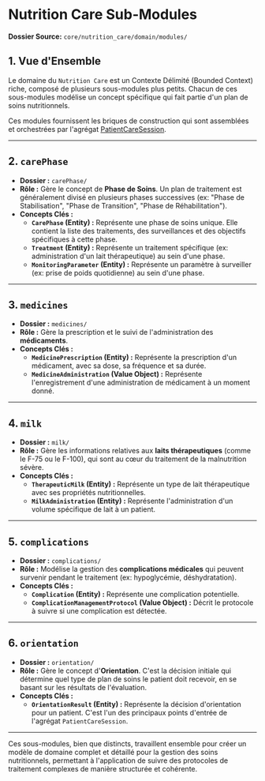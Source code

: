 # Nutrition Care Sub-Modules

**Dossier Source:** `core/nutrition_care/domain/modules/`

## 1. Vue d'Ensemble

Le domaine du `Nutrition Care` est un Contexte Délimité (Bounded Context) riche, composé de plusieurs sous-modules plus petits. Chacun de ces sous-modules modélise un concept spécifique qui fait partie d'un plan de soins nutritionnels.

Ces modules fournissent les briques de construction qui sont assemblées et orchestrées par l'agrégat [PatientCareSession](./aggregates/PatientCareSession.md).

---

## 2. `carePhase`

- **Dossier :** `carePhase/`
- **Rôle :** Gère le concept de **Phase de Soins**. Un plan de traitement est généralement divisé en plusieurs phases successives (ex: "Phase de Stabilisation", "Phase de Transition", "Phase de Réhabilitation").
- **Concepts Clés :**
    - **`CarePhase` (Entity) :** Représente une phase de soins unique. Elle contient la liste des traitements, des surveillances et des objectifs spécifiques à cette phase.
    - **`Treatment` (Entity) :** Représente un traitement spécifique (ex: administration d'un lait thérapeutique) au sein d'une phase.
    - **`MonitoringParameter` (Entity) :** Représente un paramètre à surveiller (ex: prise de poids quotidienne) au sein d'une phase.

---

## 3. `medicines`

- **Dossier :** `medicines/`
- **Rôle :** Gère la prescription et le suivi de l'administration des **médicaments**.
- **Concepts Clés :**
    - **`MedicinePrescription` (Entity) :** Représente la prescription d'un médicament, avec sa dose, sa fréquence et sa durée.
    - **`MedicineAdministration` (Value Object) :** Représente l'enregistrement d'une administration de médicament à un moment donné.

---

## 4. `milk`

- **Dossier :** `milk/`
- **Rôle :** Gère les informations relatives aux **laits thérapeutiques** (comme le F-75 ou le F-100), qui sont au cœur du traitement de la malnutrition sévère.
- **Concepts Clés :**
    - **`TherapeuticMilk` (Entity) :** Représente un type de lait thérapeutique avec ses propriétés nutritionnelles.
    - **`MilkAdministration` (Entity) :** Représente l'administration d'un volume spécifique de lait à un patient.

---

## 5. `complications`

- **Dossier :** `complications/`
- **Rôle :** Modélise la gestion des **complications médicales** qui peuvent survenir pendant le traitement (ex: hypoglycémie, déshydratation).
- **Concepts Clés :**
    - **`Complication` (Entity) :** Représente une complication potentielle.
    - **`ComplicationManagementProtocol` (Value Object) :** Décrit le protocole à suivre si une complication est détectée.

---

## 6. `orientation`

- **Dossier :** `orientation/`
- **Rôle :** Gère le concept d'**Orientation**. C'est la décision initiale qui détermine quel type de plan de soins le patient doit recevoir, en se basant sur les résultats de l'évaluation.
- **Concepts Clés :**
    - **`OrientationResult` (Entity) :** Représente la décision d'orientation pour un patient. C'est l'un des principaux points d'entrée de l'agrégat `PatientCareSession`.

---

Ces sous-modules, bien que distincts, travaillent ensemble pour créer un modèle de domaine complet et détaillé pour la gestion des soins nutritionnels, permettant à l'application de suivre des protocoles de traitement complexes de manière structurée et cohérente.

